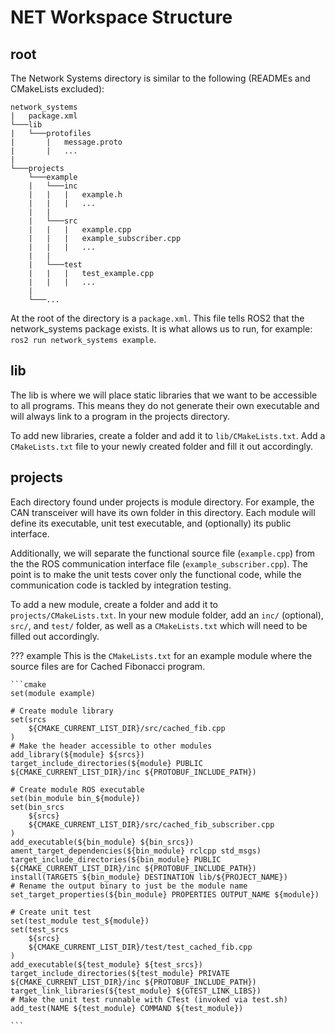 # NET Workspace Structure

## root

The Network Systems directory is similar to the following (READMEs and CMakeLists excluded):

```
network_systems
|   package.xml
└───lib
|   └───protofiles
|       |   message.proto
|       |   ...
|
└───projects
    └───example
    |   └───inc
    |   |   |   example.h
    |   |   |   ...
    |   |
    |   └───src
    |   |   |   example.cpp
    |   |   |   example_subscriber.cpp
    |   |   |   ...
    |   |
    |   └───test
    |   |   |   test_example.cpp
    |   |   |   ...
    |
    └───...

```

At the root of the directory is a `package.xml`. This file tells ROS2 that the network_systems package exists. It is
what allows us to run, for example: `ros2 run network_systems example`.

## lib

The lib is where we will place static libraries that we want to be accessible to all programs. This means they do not
generate their own executable and will always link to a program in the projects directory.

To add new libraries, create a folder and add it to `lib/CMakeLists.txt`. Add a `CMakeLists.txt` file to your newly
created folder and fill it out accordingly.

## projects

Each directory found under projects is module directory. For example, the CAN transceiver will have its own folder in
this directory. Each module will define its executable, unit test executable, and (optionally) its public interface.

Additionally, we will separate the functional source file (`example.cpp`) from the the ROS communication interface file
(`example_subscriber.cpp`). The point is to make the unit tests cover only the functional code, while the communication
code is tackled by integration testing.

To add a new module, create a folder and add it to `projects/CMakeLists.txt`. In your new module folder, add an `inc/`
(optional), `src/`, and `test/` folder, as well as a `CMakeLists.txt` which will need to be filled out accordingly.

??? example
    This is the `CMakeLists.txt` for an example module where the source files are for Cached Fibonacci program.

    ```cmake
    set(module example)

    # Create module library
    set(srcs
        ${CMAKE_CURRENT_LIST_DIR}/src/cached_fib.cpp
    )
    # Make the header accessible to other modules
    add_library(${module} ${srcs})
    target_include_directories(${module} PUBLIC ${CMAKE_CURRENT_LIST_DIR}/inc ${PROTOBUF_INCLUDE_PATH})

    # Create module ROS executable
    set(bin_module bin_${module})
    set(bin_srcs
        ${srcs}
        ${CMAKE_CURRENT_LIST_DIR}/src/cached_fib_subscriber.cpp
    )
    add_executable(${bin_module} ${bin_srcs})
    ament_target_dependencies(${bin_module} rclcpp std_msgs)
    target_include_directories(${bin_module} PUBLIC ${CMAKE_CURRENT_LIST_DIR}/inc ${PROTOBUF_INCLUDE_PATH})
    install(TARGETS ${bin_module} DESTINATION lib/${PROJECT_NAME})
    # Rename the output binary to just be the module name
    set_target_properties(${bin_module} PROPERTIES OUTPUT_NAME ${module})

    # Create unit test
    set(test_module test_${module})
    set(test_srcs
        ${srcs}
        ${CMAKE_CURRENT_LIST_DIR}/test/test_cached_fib.cpp
    )
    add_executable(${test_module} ${test_srcs})
    target_include_directories(${test_module} PRIVATE ${CMAKE_CURRENT_LIST_DIR}/inc ${PROTOBUF_INCLUDE_PATH})
    target_link_libraries(${test_module} ${GTEST_LINK_LIBS})
    # Make the unit test runnable with CTest (invoked via test.sh)
    add_test(NAME ${test_module} COMMAND ${test_module})

    ```
